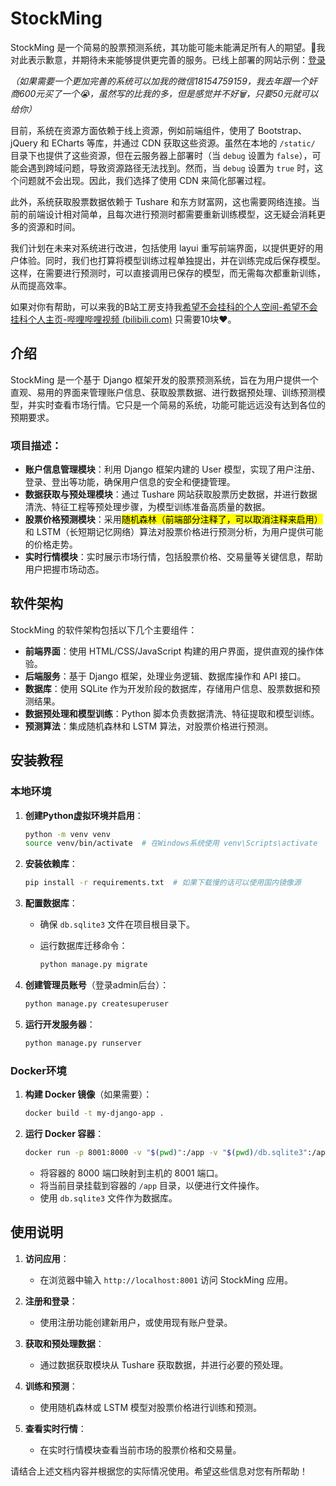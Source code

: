 # StockMing

StockMing 是一个简易的股票预测系统，其功能可能未能满足所有人的期望。🙏我对此表示歉意，并期待未来能够提供更完善的服务。已线上部署的网站示例：[登录](http://175.178.120.28:8001/login/) 

*（如果需要一个更加完善的系统可以加我的微信18154759159，我去年跟一个奸商600元买了一个😭，虽然写的比我的多，但是感觉并不好🗑️，只要50元就可以给你）*

目前，系统在资源方面依赖于线上资源，例如前端组件，使用了 Bootstrap、jQuery 和 ECharts 等库，并通过 CDN 获取这些资源。虽然在本地的 `/static/` 目录下也提供了这些资源，但在云服务器上部署时（当 `debug` 设置为 `false`），可能会遇到跨域问题，导致资源路径无法找到。然而，当 `debug` 设置为 `true` 时，这个问题就不会出现。因此，我们选择了使用 CDN 来简化部署过程。

此外，系统获取股票数据依赖于 Tushare 和东方财富网，这也需要网络连接。当前的前端设计相对简单，且每次进行预测时都需要重新训练模型，这无疑会消耗更多的资源和时间。

我们计划在未来对系统进行改进，包括使用 layui 重写前端界面，以提供更好的用户体验。同时，我们也打算将模型训练过程单独提出，并在训练完成后保存模型。这样，在需要进行预测时，可以直接调用已保存的模型，而无需每次都重新训练，从而提高效率。

如果对你有帮助，可以来我的B站工房支持我[希望不会挂科的个人空间-希望不会挂科个人主页-哔哩哔哩视频 (bilibili.com)](https://space.bilibili.com/28607239) 只需要10块❤️。

## 介绍

StockMing 是一个基于 Django 框架开发的股票预测系统，旨在为用户提供一个直观、易用的界面来管理账户信息、获取股票数据、进行数据预处理、训练预测模型，并实时查看市场行情。它只是一个简易的系统，功能可能远远没有达到各位的预期要求。

### 项目描述：

- **账户信息管理模块**：利用 Django 框架内建的 User 模型，实现了用户注册、登录、登出等功能，确保用户信息的安全和便捷管理。
- **数据获取与预处理模块**：通过 Tushare 网站获取股票历史数据，并进行数据清洗、特征工程等预处理步骤，为模型训练准备高质量的数据。
- **股票价格预测模块**：采用<mark>随机森林（前端部分注释了，可以取消注释来启用）</mark>和 LSTM（长短期记忆网络）算法对股票价格进行预测分析，为用户提供可能的价格走势。
- **实时行情模块**：实时展示市场行情，包括股票价格、交易量等关键信息，帮助用户把握市场动态。

## 软件架构

StockMing 的软件架构包括以下几个主要组件：

- **前端界面**：使用 HTML/CSS/JavaScript 构建的用户界面，提供直观的操作体验。
- **后端服务**：基于 Django 框架，处理业务逻辑、数据库操作和 API 接口。
- **数据库**：使用 SQLite 作为开发阶段的数据库，存储用户信息、股票数据和预测结果。
- **数据预处理和模型训练**：Python 脚本负责数据清洗、特征提取和模型训练。
- **预测算法**：集成随机森林和 LSTM 算法，对股票价格进行预测。

## 安装教程

### 本地环境

1. **创建Python虚拟环境并启用**：
   
   ```bash
   python -m venv venv
   source venv/bin/activate  # 在Windows系统使用 venv\Scripts\activate
   ```

2. **安装依赖库**：
   
   ```bash
   pip install -r requirements.txt  # 如果下载慢的话可以使用国内镜像源
   ```

3. **配置数据库**：
   
   - 确保 `db.sqlite3` 文件在项目根目录下。
   
   - 运行数据库迁移命令：
     
     ```bash
     python manage.py migrate
     ```

4. **创建管理员账号**（登录admin后台）：
   
   ```bash
   python manage.py createsuperuser
   ```

5. **运行开发服务器**：
   
   ```bash
   python manage.py runserver
   ```

### Docker环境

1. **构建 Docker 镜像**（如果需要）：
   
   ```bash
   docker build -t my-django-app .
   ```

2. **运行 Docker 容器**：
   
   ```bash
   docker run -p 8001:8000 -v "$(pwd)":/app -v "$(pwd)/db.sqlite3":/app/db.sqlite3 --name stock_system my-django-app
   ```
   
   - 将容器的 8000 端口映射到主机的 8001 端口。
   - 将当前目录挂载到容器的 `/app` 目录，以便进行文件操作。
   - 使用 `db.sqlite3` 文件作为数据库。

## 使用说明

1. **访问应用**：
   
   - 在浏览器中输入 `http://localhost:8001` 访问 StockMing 应用。

2. **注册和登录**：
   
   - 使用注册功能创建新用户，或使用现有账户登录。

3. **获取和预处理数据**：
   
   - 通过数据获取模块从 Tushare 获取数据，并进行必要的预处理。

4. **训练和预测**：
   
   - 使用随机森林或 LSTM 模型对股票价格进行训练和预测。

5. **查看实时行情**：
   
   - 在实时行情模块查看当前市场的股票价格和交易量。

请结合上述文档内容并根据您的实际情况使用。希望这些信息对您有所帮助！
